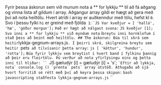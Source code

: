 Fyrir þessa áskorun sem við munum nota a ** for lykkju ** til að fá aðgang og vinna lista af gildum í array. Aðgangur array gildi er hægt að gera með því að nota heiltölu. Hvert atriði í array er auðkenndur með tölu, hefst kl `0`. Svo í þessu fylki `hi` er greind með fjölda` 1`: `` `JS Var kveðjur = [ 'halló', 'hæ', 'góður morgun']; `` `Það er hægt að nálgast svona:` `` JS kveðjur [1]; `` `Svo inni a ** for lykkju ** við myndum nota` i` breytu inni hornklofum í stað þess að beint með heiltölu. ## The áskorun: Búa til skrá sem heitir `lykkja-gegnum-arrays.js`. Í þeirri skrá, skilgreina breytu sem heitir `pets` að tilvísanir þetta array:` `` js [ 'köttur', 'hundur', 'rotta']; `` `Búa fyrir lykkju sem breytist í hvert band í fylkinu þannig að þeir eru fleirtölu. Þú verður að nota yfirlýsingu eins og þetta inni til hliðar: `` `JS gæludýr [i] = gæludýr [i] + 's'; `` `Eftir að lykkja, nota` console.log () `prenta` pets` array útstöð. Athugaðu að sjá hvort forritið sé rétt með því að keyra þessa skipun: `` `bash javascripting staðfesta lykkja-gegnum-arrays.js` ``